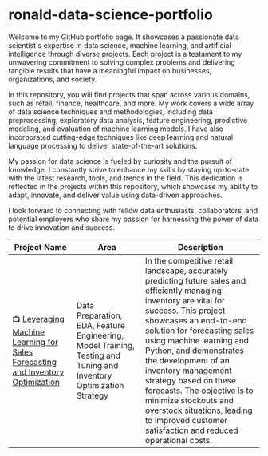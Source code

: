 # ronald-data-science-portfolio
Welcome to my GitHub portfolio page. It showcases a passionate data scientist's expertise in data science, machine learning, and artificial intelligence through diverse projects. Each project is a testament to my unwavering commitment to solving complex problems and delivering tangible results that have a meaningful impact on businesses, organizations, and society.

In this repository, you will find projects that span across various domains, such as retail, finance, healthcare, and more. My work covers a wide array of data science techniques and methodologies, including data preprocessing, exploratory data analysis, feature engineering, predictive modeling, and evaluation of machine learning models. I have also incorporated cutting-edge techniques like deep learning and natural language processing to deliver state-of-the-art solutions.

My passion for data science is fueled by curiosity and the pursuit of knowledge. I constantly strive to enhance my skills by staying up-to-date with the latest research, tools, and trends in the field. This dedication is reflected in the projects within this repository, which showcase my ability to adapt, innovate, and deliver value using data-driven approaches.

I look forward to connecting with fellow data enthusiasts, collaborators, and potential employers who share my passion for harnessing the power of data to drive innovation and success.


| Project Name | Area | Description |  
|---|---|---|
| 📺 [Leveraging Machine Learning for Sales Forecasting and Inventory Optimization](https://github.com/rovid95/Ronald-portfolio/blob/fa80511370ba3c1f7ad5e47c44136ff8d37dbf10/sales%20forecasting%20and%20inventory%20management%20project/Main.ipynb) |   Data Preparation, EDA, Feature Engineering, Model Training, Testing and Tuning and Inventory Optimization Strategy | In the competitive retail landscape, accurately predicting future sales and efficiently managing inventory are vital for success. This project showcases an end-to-end solution for forecasting sales using machine learning and Python, and demonstrates the development of an inventory management strategy based on these forecasts. The objective is to minimize stockouts and overstock situations, leading to improved customer satisfaction and reduced operational costs. | 
